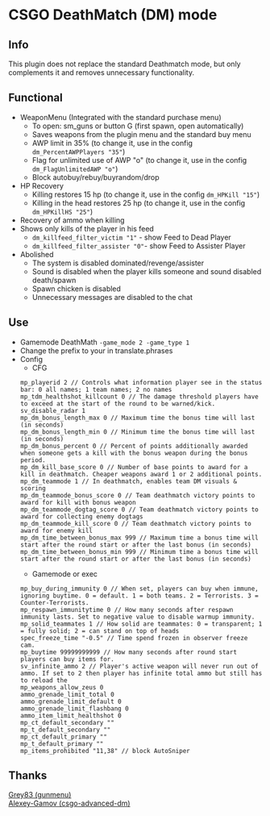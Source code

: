 # CSGO DeathMatch (DM) mode

## Info
This plugin does not replace the standard Deathmatch mode, but only complements it and removes unnecessary functionality.

## Functional 
- WeaponMenu (Integrated with the standard purchase menu)
    - To open: sm_guns or button G (first spawn, open automatically)
    - Saves weapons from the plugin menu and the standard buy menu
    - AWP limit in 35% (to change it, use in the config `dm_PercentAWPPlayers "35"`)
    - Flag for unlimited use of AWP "o" (to change it, use in the config `dm_FlagUnlimitedAWP "o"`)
    - Block autobuy/rebuy/buyrandom/drop
- HP Recovery
    - Killing restores 15 hp (to change it, use in the config `dm_HPKill "15"`)
    - Killing in the head restores 25 hp (to change it, use in the config `dm_HPKillHS "25"`)
- Recovery of ammo when killing
- Shows only kills of the player in his feed
    - `dm_killfeed_filter_victim "1"` - show Feed to Dead Player
    - `dm_killfeed_filter_assister "0"`- show Feed to Assister Player
- Abolished
    - The system is disabled dominated/revenge/assister
    - Sound is disabled when the player kills someone and sound disabled death/spawn
    - Spawn chicken is disabled
    - Unnecessary messages are disabled to the chat

## Use
- Gamemode DeathMath `-game_mode 2 -game_type 1`
- Change the prefix to your in translate.phrases
- Config
    - CFG  
    ```
    mp_playerid 2 // Controls what information player see in the status bar: 0 all names; 1 team names; 2 no names
    mp_tdm_healthshot_killcount 0 // The damage threshold players have to exceed at the start of the round to be warned/kick.
    sv_disable_radar 1
    mp_dm_bonus_length_max 0 // Maximum time the bonus time will last (in seconds)
    mp_dm_bonus_length_min 0 // Minimum time the bonus time will last (in seconds)
    mp_dm_bonus_percent 0 // Percent of points additionally awarded when someone gets a kill with the bonus weapon during the bonus period.
    mp_dm_kill_base_score 0 // Number of base points to award for a kill in deathmatch. Cheaper weapons award 1 or 2 additional points.
    mp_dm_teammode 1 // In deathmatch, enables team DM visuals & scoring
    mp_dm_teammode_bonus_score 0 // Team deathmatch victory points to award for kill with bonus weapon
    mp_dm_teammode_dogtag_score 0 // Team deathmatch victory points to award for collecting enemy dogtags
    mp_dm_teammode_kill_score 0 // Team deathmatch victory points to award for enemy kill
    mp_dm_time_between_bonus_max 999 // Maximum time a bonus time will start after the round start or after the last bonus (in seconds)
    mp_dm_time_between_bonus_min 999 // Minimum time a bonus time will start after the round start or after the last bonus (in seconds)
    ```
    - Gamemode or exec
    ```
    mp_buy_during_immunity 0 // When set, players can buy when immune, ignoring buytime. 0 = default. 1 = both teams. 2 = Terrorists. 3 = Counter-Terrorists.
    mp_respawn_immunitytime 0 // How many seconds after respawn immunity lasts. Set to negative value to disable warmup immunity.
    mp_solid_teammates 1 // How solid are teammates: 0 = transparent; 1 = fully solid; 2 = can stand on top of heads
    spec_freeze_time "-0.5" // Time spend frozen in observer freeze cam.
    mp_buytime 99999999999 // How many seconds after round start players can buy items for.
    sv_infinite_ammo 2 // Player's active weapon will never run out of ammo. If set to 2 then player has infinite total ammo but still has to reload the
    mp_weapons_allow_zeus 0
    ammo_grenade_limit_total 0
    ammo_grenade_limit_default 0
    ammo_grenade_limit_flashbang 0
    ammo_item_limit_healthshot 0
    mp_ct_default_secondary ""
    mp_t_default_secondary ""
    mp_ct_default_primary ""
    mp_t_default_primary ""
    mp_items_prohibited "11,38" // block AutoSniper
    ```

## Thanks
[Grey83 (gunmenu)](https://github.com/Grey83/SourceMod-plugins/blob/master/SM/scripting/css_gunmenu.sp)  
[Alexey-Gamov (csgo-advanced-dm)](https://github.com/alexey-gamov/csgo-advanced-dm)